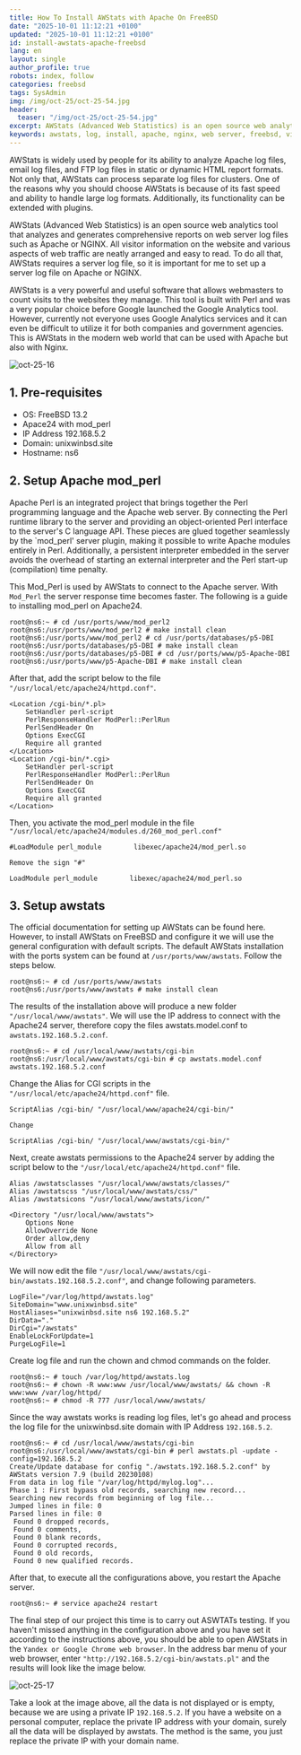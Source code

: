 ```yaml
---
title: How To Install AWStats with Apache On FreeBSD
date: "2025-10-01 11:12:21 +0100"
updated: "2025-10-01 11:12:21 +0100"
id: install-awstats-apache-freebsd
lang: en
layout: single
author_profile: true
robots: index, follow
categories: freebsd
tags: SysAdmin
img: /img/oct-25/oct-25-54.jpg
header: 
  teaser: "/img/oct-25/oct-25-54.jpg"
excerpt: AWStats (Advanced Web Statistics) is an open source web analytics tool that analyzes and generates comprehensive reports on web server log files such as Apache or NGINX. All visitor information on the website and various aspects of web traffic are neatly arranged and easy to read
keywords: awstats, log, install, apache, nginx, web server, freebsd, visitor
---
```


AWStats is widely used by people for its ability to analyze Apache log files, email log files, and FTP log files in static or dynamic HTML report formats. Not only that, AWStats can process separate log files for clusters. One of the reasons why you should choose AWStats is because of its fast speed and ability to handle large log formats. Additionally, its functionality can be extended with plugins.

AWStats (Advanced Web Statistics) is an open source web analytics tool that analyzes and generates comprehensive reports on web server log files such as Apache or NGINX. All visitor information on the website and various aspects of web traffic are neatly arranged and easy to read. To do all that, AWStats requires a server log file, so it is important for me to set up a server log file on Apache or NGINX.

AWStats is a very powerful and useful software that allows webmasters to count visits to the websites they manage. This tool is built with Perl and was a very popular choice before Google launched the Google Analytics tool. However, currently not everyone uses Google Analytics services and it can even be difficult to utilize it for both companies and government agencies. This is AWStats in the modern web world that can be used with Apache but also with Nginx.


![oct-25-16](https://raw.githubusercontent.com/unixwinbsd/unixbsdshell.github.io/refs/heads/main/img/oct-25-16.jpg)



## 1. Pre-requisites

- OS: FreeBSD 13.2
- Apace24 with mod_perl
- IP Address 192.168.5.2
- Domain: unixwinbsd.site
- Hostname: ns6


## 2. Setup Apache mod_perl

Apache Perl is an integrated project that brings together the Perl programming language and the Apache web server. By connecting the Perl runtime library to the server and providing an object-oriented Perl interface to the server's C language API. These pieces are glued together seamlessly by the `mod_perl' server plugin, making it possible to write Apache modules entirely in Perl. Additionally, a persistent interpreter embedded in the server avoids the overhead of starting an external interpreter and the Perl start-up (compilation) time penalty.

This Mod_Perl is used by AWStats to connect to the Apache server. With `Mod_Perl` the server response time becomes faster. The following is a guide to installing mod_perl on Apache24.

```
root@ns6:~ # cd /usr/ports/www/mod_perl2
root@ns6:/usr/ports/www/mod_perl2 # make install clean
root@ns6:/usr/ports/www/mod_perl2 # cd /usr/ports/databases/p5-DBI
root@ns6:/usr/ports/databases/p5-DBI # make install clean
root@ns6:/usr/ports/databases/p5-DBI # cd /usr/ports/www/p5-Apache-DBI
root@ns6:/usr/ports/www/p5-Apache-DBI # make install clean
```

After that, add the script below to the file `"/usr/local/etc/apache24/httpd.conf"`.

```
<Location /cgi-bin/*.pl>
    SetHandler perl-script
    PerlResponseHandler ModPerl::PerlRun
    PerlSendHeader On
    Options ExecCGI
    Require all granted
</Location>
<Location /cgi-bin/*.cgi>
    SetHandler perl-script
    PerlResponseHandler ModPerl::PerlRun
    PerlSendHeader On
    Options ExecCGI
    Require all granted
</Location>
```

Then, you activate the mod_perl module in the file `"/usr/local/etc/apache24/modules.d/260_mod_perl.conf"`


```
#LoadModule perl_module        libexec/apache24/mod_perl.so

Remove the sign "#"

LoadModule perl_module        libexec/apache24/mod_perl.so
```


## 3. Setup awstats

The official documentation for setting up AWStats can be found here. However, to install AWStats on FreeBSD and configure it we will use the general configuration with default scripts. The default AWStats installation with the ports system can be found at `/usr/ports/www/awstats`. Follow the steps below.

```
root@ns6:~ # cd /usr/ports/www/awstats
root@ns6:/usr/ports/www/awstats # make install clean
```

The results of the installation above will produce a new folder `"/usr/local/www/awstats"`. We will use the IP address to connect with the Apache24 server, therefore copy the files awstats.model.conf to `awstats.192.168.5.2.conf`.


```
root@ns6:~ # cd /usr/local/www/awstats/cgi-bin
root@ns6:/usr/local/www/awstats/cgi-bin # cp awstats.model.conf awstats.192.168.5.2.conf
```

Change the Alias for CGI scripts in the `"/usr/local/etc/apache24/httpd.conf"` file.

```
ScriptAlias /cgi-bin/ "/usr/local/www/apache24/cgi-bin/"

Change

ScriptAlias /cgi-bin/ "/usr/local/www/awstats/cgi-bin/"
```

Next, create awstats permissions to the Apache24 server by adding the script below to the `"/usr/local/etc/apache24/httpd.conf"` file.


```
Alias /awstatsclasses "/usr/local/www/awstats/classes/"
Alias /awstatscss "/usr/local/www/awstats/css/"
Alias /awstatsicons "/usr/local/www/awstats/icon/"

<Directory "/usr/local/www/awstats">
    Options None
    AllowOverride None
    Order allow,deny
    Allow from all
</Directory>
```

We will now edit the file `"/usr/local/www/awstats/cgi-bin/awstats.192.168.5.2.conf"`, and change following parameters.


```
LogFile="/var/log/httpd/awstats.log"
SiteDomain="www.unixwinbsd.site"
HostAliases="unixwinbsd.site ns6 192.168.5.2"
DirData="."
DirCgi="/awstats"
EnableLockForUpdate=1
PurgeLogFile=1
```

Create log file and run the chown and chmod commands on the folder.

```
root@ns6:~ # touch /var/log/httpd/awstats.log
root@ns6:~ # chown -R www:www /usr/local/www/awstats/ && chown -R www:www /var/log/httpd/
root@ns6:~ # chmod -R 777 /usr/local/www/awstats/
```

Since the way awstats works is reading log files, let's go ahead and process the log file for the unixwinbsd.site domain with IP Address `192.168.5.2`.


```
root@ns6:~ # cd /usr/local/www/awstats/cgi-bin
root@ns6:/usr/local/www/awstats/cgi-bin # perl awstats.pl -update -config=192.168.5.2
Create/Update database for config "./awstats.192.168.5.2.conf" by AWStats version 7.9 (build 20230108)
From data in log file "/var/log/httpd/mylog.log"...
Phase 1 : First bypass old records, searching new record...
Searching new records from beginning of log file...
Jumped lines in file: 0
Parsed lines in file: 0
 Found 0 dropped records,
 Found 0 comments,
 Found 0 blank records,
 Found 0 corrupted records,
 Found 0 old records,
 Found 0 new qualified records.
```

After that, to execute all the configurations above, you restart the Apache server.


```
root@ns6:~ # service apache24 restart
```

The final step of our project this time is to carry out ASWTATs testing. If you haven't missed anything in the configuration above and you have set it according to the instructions above, you should be able to open AWStats in the `Yandex or Google Chrome web browser`. In the address bar menu of your web browser, enter `"http://192.168.5.2/cgi-bin/awstats.pl"` and the results will look like the image below.


![oct-25-17](https://raw.githubusercontent.com/unixwinbsd/unixbsdshell.github.io/refs/heads/main/img/oct-25-17.jpg)


Take a look at the image above, all the data is not displayed or is empty, because we are using a private IP `192.168.5.2`. If you have a website on a personal computer, replace the private IP address with your domain, surely all the data will be displayed by awstats. The method is the same, you just replace the private IP with your domain name.